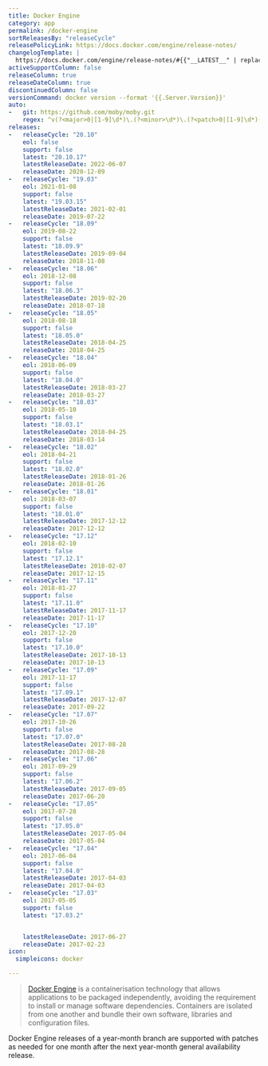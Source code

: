 ```yaml
---
title: Docker Engine
category: app
permalink: /docker-engine
sortReleasesBy: "releaseCycle"
releasePolicyLink: https://docs.docker.com/engine/release-notes/
changelogTemplate: |
  https://docs.docker.com/engine/release-notes/#{{"__LATEST__" | replace:'.',''}}
activeSupportColumn: false
releaseColumn: true
releaseDateColumn: true
discontinuedColumn: false
versionCommand: docker version --format '{{.Server.Version}}'
auto:
-   git: https://github.com/moby/moby.git
    regex: ^v(?<major>0|[1-9]\d*)\.(?<minor>\d*)\.(?<patch>0|[1-9]\d*)(-ce)?$
releases:
-   releaseCycle: "20.10"
    eol: false
    support: false
    latest: "20.10.17"
    latestReleaseDate: 2022-06-07
    releaseDate: 2020-12-09
-   releaseCycle: "19.03"
    eol: 2021-01-08
    support: false
    latest: "19.03.15"
    latestReleaseDate: 2021-02-01
    releaseDate: 2019-07-22
-   releaseCycle: "18.09"
    eol: 2019-08-22
    support: false
    latest: "18.09.9"
    latestReleaseDate: 2019-09-04
    releaseDate: 2018-11-08
-   releaseCycle: "18.06"
    eol: 2018-12-08
    support: false
    latest: "18.06.3"
    latestReleaseDate: 2019-02-20
    releaseDate: 2018-07-18
-   releaseCycle: "18.05"
    eol: 2018-08-18
    support: false
    latest: "18.05.0"
    latestReleaseDate: 2018-04-25
    releaseDate: 2018-04-25
-   releaseCycle: "18.04"
    eol: 2018-06-09
    support: false
    latest: "18.04.0"
    latestReleaseDate: 2018-03-27
    releaseDate: 2018-03-27
-   releaseCycle: "18.03"
    eol: 2018-05-10
    support: false
    latest: "18.03.1"
    latestReleaseDate: 2018-04-25
    releaseDate: 2018-03-14
-   releaseCycle: "18.02"
    eol: 2018-04-21
    support: false
    latest: "18.02.0"
    latestReleaseDate: 2018-01-26
    releaseDate: 2018-01-26
-   releaseCycle: "18.01"
    eol: 2018-03-07
    support: false
    latest: "18.01.0"
    latestReleaseDate: 2017-12-12
    releaseDate: 2017-12-12
-   releaseCycle: "17.12"
    eol: 2018-02-10
    support: false
    latest: "17.12.1"
    latestReleaseDate: 2018-02-07
    releaseDate: 2017-12-15
-   releaseCycle: "17.11"
    eol: 2018-01-27
    support: false
    latest: "17.11.0"
    latestReleaseDate: 2017-11-17
    releaseDate: 2017-11-17
-   releaseCycle: "17.10"
    eol: 2017-12-20
    support: false
    latest: "17.10.0"
    latestReleaseDate: 2017-10-13
    releaseDate: 2017-10-13
-   releaseCycle: "17.09"
    eol: 2017-11-17
    support: false
    latest: "17.09.1"
    latestReleaseDate: 2017-12-07
    releaseDate: 2017-09-22
-   releaseCycle: "17.07"
    eol: 2017-10-26
    support: false
    latest: "17.07.0"
    latestReleaseDate: 2017-08-28
    releaseDate: 2017-08-28
-   releaseCycle: "17.06"
    eol: 2017-09-29
    support: false
    latest: "17.06.2"
    latestReleaseDate: 2017-09-05
    releaseDate: 2017-06-20
-   releaseCycle: "17.05"
    eol: 2017-07-28
    support: false
    latest: "17.05.0"
    latestReleaseDate: 2017-05-04
    releaseDate: 2017-05-04
-   releaseCycle: "17.04"
    eol: 2017-06-04
    support: false
    latest: "17.04.0"
    latestReleaseDate: 2017-04-03
    releaseDate: 2017-04-03
-   releaseCycle: "17.03"
    eol: 2017-05-05
    support: false
    latest: "17.03.2"


    latestReleaseDate: 2017-06-27
    releaseDate: 2017-02-23
icon:
  simpleicons: docker

---
```


> [Docker Engine](https://www.docker.com/) is a containerisation technology that allows applications to be packaged independently, avoiding the requirement to install or manage software dependencies. Containers are isolated from one another and bundle their own software, libraries and configuration files.

Docker Engine releases of a year-month branch are supported with patches as needed for one month after the next year-month general availability release.
